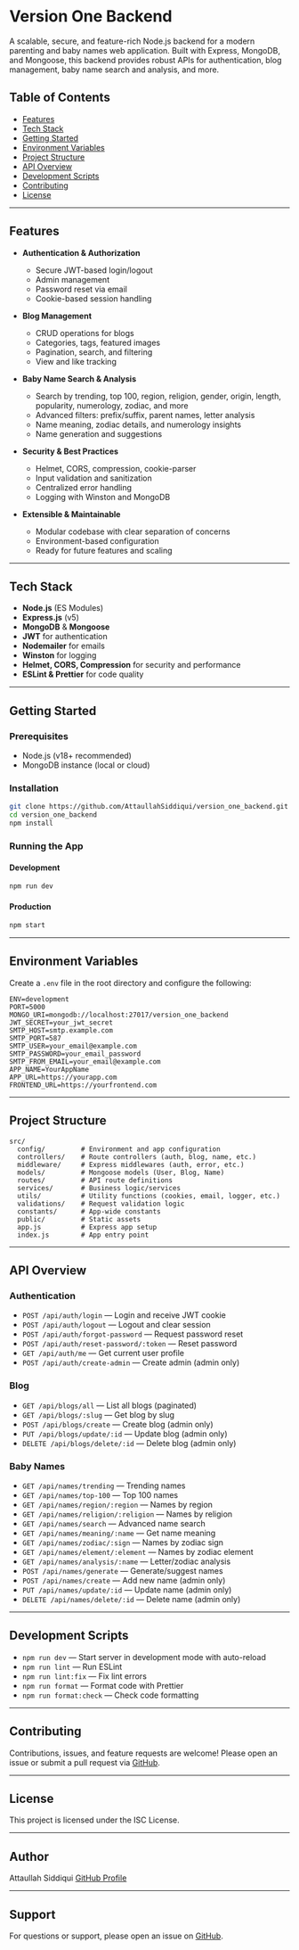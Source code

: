 # Version One Backend

A scalable, secure, and feature-rich Node.js backend for a modern parenting and baby names web application. Built with Express, MongoDB, and Mongoose, this backend provides robust APIs for authentication, blog management, baby name search and analysis, and more.

## Table of Contents

- [Features](#features)
- [Tech Stack](#tech-stack)
- [Getting Started](#getting-started)
- [Environment Variables](#environment-variables)
- [Project Structure](#project-structure)
- [API Overview](#api-overview)
- [Development Scripts](#development-scripts)
- [Contributing](#contributing)
- [License](#license)

---

## Features

- **Authentication & Authorization**
  - Secure JWT-based login/logout
  - Admin management
  - Password reset via email
  - Cookie-based session handling

- **Blog Management**
  - CRUD operations for blogs
  - Categories, tags, featured images
  - Pagination, search, and filtering
  - View and like tracking

- **Baby Name Search & Analysis**
  - Search by trending, top 100, region, religion, gender, origin, length, popularity, numerology, zodiac, and more
  - Advanced filters: prefix/suffix, parent names, letter analysis
  - Name meaning, zodiac details, and numerology insights
  - Name generation and suggestions

- **Security & Best Practices**
  - Helmet, CORS, compression, cookie-parser
  - Input validation and sanitization
  - Centralized error handling
  - Logging with Winston and MongoDB

- **Extensible & Maintainable**
  - Modular codebase with clear separation of concerns
  - Environment-based configuration
  - Ready for future features and scaling

---

## Tech Stack

- **Node.js** (ES Modules)
- **Express.js** (v5)
- **MongoDB** & **Mongoose**
- **JWT** for authentication
- **Nodemailer** for emails
- **Winston** for logging
- **Helmet, CORS, Compression** for security and performance
- **ESLint & Prettier** for code quality

---

## Getting Started

### Prerequisites

- Node.js (v18+ recommended)
- MongoDB instance (local or cloud)

### Installation

```bash
git clone https://github.com/AttaullahSiddiqui/version_one_backend.git
cd version_one_backend
npm install
```

### Running the App

#### Development

```bash
npm run dev
```

#### Production

```bash
npm start
```

---

## Environment Variables

Create a `.env` file in the root directory and configure the following:

```env
ENV=development
PORT=5000
MONGO_URI=mongodb://localhost:27017/version_one_backend
JWT_SECRET=your_jwt_secret
SMTP_HOST=smtp.example.com
SMTP_PORT=587
SMTP_USER=your_email@example.com
SMTP_PASSWORD=your_email_password
SMTP_FROM_EMAIL=your_email@example.com
APP_NAME=YourAppName
APP_URL=https://yourapp.com
FRONTEND_URL=https://yourfrontend.com
```

---

## Project Structure

```
src/
  config/         # Environment and app configuration
  controllers/    # Route controllers (auth, blog, name, etc.)
  middleware/     # Express middlewares (auth, error, etc.)
  models/         # Mongoose models (User, Blog, Name)
  routes/         # API route definitions
  services/       # Business logic/services
  utils/          # Utility functions (cookies, email, logger, etc.)
  validations/    # Request validation logic
  constants/      # App-wide constants
  public/         # Static assets
  app.js          # Express app setup
  index.js        # App entry point
```

---

## API Overview

### Authentication

- `POST /api/auth/login` — Login and receive JWT cookie
- `POST /api/auth/logout` — Logout and clear session
- `POST /api/auth/forgot-password` — Request password reset
- `POST /api/auth/reset-password/:token` — Reset password
- `GET /api/auth/me` — Get current user profile
- `POST /api/auth/create-admin` — Create admin (admin only)

### Blog

- `GET /api/blogs/all` — List all blogs (paginated)
- `GET /api/blogs/:slug` — Get blog by slug
- `POST /api/blogs/create` — Create blog (admin only)
- `PUT /api/blogs/update/:id` — Update blog (admin only)
- `DELETE /api/blogs/delete/:id` — Delete blog (admin only)

### Baby Names

- `GET /api/names/trending` — Trending names
- `GET /api/names/top-100` — Top 100 names
- `GET /api/names/region/:region` — Names by region
- `GET /api/names/religion/:religion` — Names by religion
- `GET /api/names/search` — Advanced name search
- `GET /api/names/meaning/:name` — Get name meaning
- `GET /api/names/zodiac/:sign` — Names by zodiac sign
- `GET /api/names/element/:element` — Names by zodiac element
- `GET /api/names/analysis/:name` — Letter/zodiac analysis
- `POST /api/names/generate` — Generate/suggest names
- `POST /api/names/create` — Add new name (admin only)
- `PUT /api/names/update/:id` — Update name (admin only)
- `DELETE /api/names/delete/:id` — Delete name (admin only)

---

## Development Scripts

- `npm run dev` — Start server in development mode with auto-reload
- `npm run lint` — Run ESLint
- `npm run lint:fix` — Fix lint errors
- `npm run format` — Format code with Prettier
- `npm run format:check` — Check code formatting

---

## Contributing

Contributions, issues, and feature requests are welcome!
Please open an issue or submit a pull request via [GitHub](https://github.com/AttaullahSiddiqui/version_one_backend).

---

## License

This project is licensed under the ISC License.

---

## Author

Attaullah Siddiqui
[GitHub Profile](https://github.com/AttaullahSiddiqui)

---

## Support

For questions or support, please open an issue on [GitHub](https://github.com/AttaullahSiddiqui/version_one_backend/issues).
